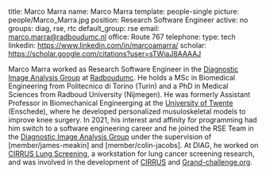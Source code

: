 title: Marco Marra
name: Marco Marra
template: people-single
picture: people/Marco_Marra.jpg
position: Research Software Engineer
active: no
groups: diag, rse, rtc
default_group: rse
email: marco.marra@radboudumc.nl
office: Route 767
telephone:
type: tech
linkedin: https://www.linkedin.com/in/marcoamarra/
scholar: https://scholar.google.com/citations?user=sTWiaJ8AAAAJ

Marco Marra worked as Research Software Engineer in the [Diagnostic Image Analysis Group](http://diagnijmegen.nl/index.php/Home) at [Radboudumc](https://www.radboudumc.nl/en/research).
He holds a MSc in Biomedical Engineering from Politecnico di Torino (Turin) and a PhD in Medical Sciences from Radboud University (Nijmegen). He was formerly Assistant Professor in Biomechanical Engineerging at the [University of Twente](https://www.utwente.nl/en/) (Enschede), where he developed personalized musuloskeletal models to improve knee surgery. In 2021, his interest and affinity for programming had him switch to a software engineering career and he joined the RSE Team in the [Diagnostic Image Analysis Group](http://diagnijmegen.nl/index.php/Home) under the supervision of [member/james-meakin] and [member/colin-jacobs]. At DIAG, he worked on [CIRRUS Lung Screening](https://rse.diagnijmegen.nl/software/cirruslungs/), a workstation for lung cancer screening research, and was involved in the development of [CIRRUS](https://rse.diagnijmegen.nl/software/cirrus/) and [Grand-challenge.org](https://rse.diagnijmegen.nl/software/grand-challenge/).
